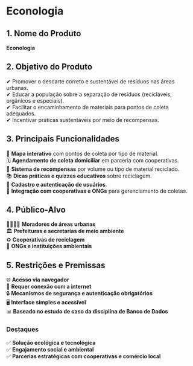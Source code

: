 # **Econologia**  

## **1. Nome do Produto**  
**Econologia**  


## **2. Objetivo do Produto**  
✔ Promover o descarte correto e sustentável de resíduos nas áreas urbanas.  
✔ Educar a população sobre a separação de resíduos (recicláveis, orgânicos e especiais).  
✔ Facilitar o encaminhamento de materiais para pontos de coleta adequados.  
✔ Incentivar práticas sustentáveis por meio de recompensas.  



## **3. Principais Funcionalidades**  
📍 **Mapa interativo** com pontos de coleta por tipo de material.  
🗓️ **Agendamento de coleta domiciliar** em parceria com cooperativas.  
🎁 **Sistema de recompensas** por volume ou tipo de material reciclado.  
📚 **Dicas práticas e quizzes educativos** sobre reciclagem.  
🔐 **Cadastro e autenticação de usuários**.  
🤝 **Integração com cooperativas e ONGs** para gerenciamento de coletas.  



## **4. Público-Alvo**  
👨‍👩‍👧‍👦 **Moradores de áreas urbanas**  
🏛️ **Prefeituras e secretarias de meio ambiente**  
♻️ **Cooperativas de reciclagem**  
🌱 **ONGs e instituições ambientais**  



## **5. Restrições e Premissas**  
🌐 **Acesso via navegador**  
📶 **Requer conexão com a internet**  
🔒 **Mecanismos de segurança e autenticação obrigatórios**  
🖥️ **Interface simples e acessível**  
📊 **Baseado no estudo de caso da disciplina de Banco de Dados**  


### **Destaques**  
✅ **Solução ecológica e tecnológica**  
✅ **Engajamento social e ambiental**  
✅ **Parcerias estratégicas com cooperativas e comércio local**  
